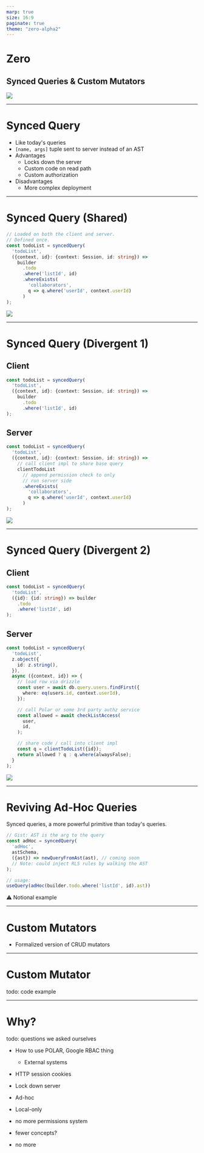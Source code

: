 ```yaml
---
marp: true
size: 16:9
paginate: true
theme: "zero-alpha2"
---
```


# Zero

## Synced Queries & Custom Mutators

<img src="./mascot-jumping.png" class="mascot center" />

---

# Synced Query

- Like today's queries
- `[name, args]` tuple sent to server instead of an AST
- Advantages
  - Locks down the server
  - Custom code on read path
  - Custom authorization
- Disadvantages
  - More complex deployment

---

# Synced Query (Shared)

<div class="two-col">
  <div class="col">

```typescript
// Loaded on both the client and server.
// Defined once.
const todoList = syncedQuery(
  'todoList',
  ({context, id}: {context: Session, id: string}) =>
    builder
      .todo
      .where('listId', id)
      .whereExists(
        'collaborators',
        q => q.where('userId', context.userId)
      )
);
```
  </div>
</div>

<img src="./mascot-running.png" class="mascot-sm bottom-left" />

---

# Synced Query (Divergent 1)

<div class="two-col">
  <div class="col">

## Client

```typescript
const todoList = syncedQuery(
  'todoList',
  ({context, id}: {context: Session, id: string}) =>
    builder
      .todo
      .where('listId', id)
);
```
  </div>
  <div class="col">

## Server

```typescript
const todoList = syncedQuery(
  'todoList',
  ({context, id}: {context: Session, id: string}) =>
    // call client impl to share base query
    clientTodoList
      // append permission check to only
      // run server side
      .whereExists(
        'collaborators',
        q => q.where('userId', context.userId)
      )
);
```
  </div>
</div>

<img src="./mascot-blocking.png" class="mascot-sm bottom-left" />

---

# Synced Query (Divergent 2)

<div class="two-col">
  <div class="col">

  ## Client

```typescript
const todoList = syncedQuery(
  'todoList',
  ({id}: {id: string}) => builder
    .todo
    .where('listId', id)
);
```
  </div>
  <div class="col">

## Server

```ts
const todoList = syncedQuery(
  'todoList',
  z.object({
    id: z.string(),
  }),
  async ({context, id}) => {
    // load row via drizzle
    const user = await db.query.users.findFirst({
      where: eq(users.id, context.userId),
    });

    // call Polar or some 3rd party authz service
    const allowed = await checkListAccess(
      user,
      id,
    );

    // share code / call into client impl
    const q = clientTodoList({id});
    return allowed ? q : q.where(alwaysFalse);
  }
);
```
  </div>
</div>

<img src="./mascot-jumping.png" class="mascot-sm bottom-left" />

---

# Reviving Ad-Hoc Queries

Synced queries, a more powerful primitive than today's queries.

```ts
// Gist: AST is the arg to the query
const adHoc = syncedQuery(
  'adHoc',
  astSchema,
  ({ast}) => newQueryFromAst(ast), // coming soon
  // Note: could inject RLS rules by walking the AST
);

// usage:
useQuery(adHoc(builder.todo.where('listId', id).ast))
```


<div class="note">⚠️ Notional example</div>

---

# Custom Mutators

- Formalized version of CRUD mutators

---


# Custom Mutator

todo: code example

---

# Why?

todo: questions we asked ourselves
- How to use POLAR, Google RBAC thing
  - External systems
- HTTP session cookies
- Lock down server


- Ad-hoc
- Local-only
- no more permissions system
- fewer concepts?
- no more